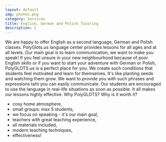 ```yaml
---
layout: default
img: phones.png
category: Services
title: English, German and Polish Tutoring
description: |
---
```

We are happy to offer English as a second language, German and Polish classes. PolyGlots.us language center provides lessons for all ages and at all levels. Our main goal is to learn communication, we want to make you speak! If you feel unsure in your new neighbourhood because of poor English skills or if you want to start your adventure with German or Polish, PolyGLOTS.us is a perfect place for you. We create such conditions that students feel motivated and learn for themselves. It's like planting seeds and watching them grow. We want to provide you with such phrases and expressions taht you can easily communicate. Our students are encouraged to use the language in real-life situations as soon as possible. It all makes our lessons highly effective.
Why PolyGLOTS? Why is it worth it?
- cosy home atmosphere,
- small groups: max 5 students,
- we focus on speaking - it's our main goal,
- teachers with great teaching experience,
- all materials included,
- modern teaching techniques,
- effectiveness!